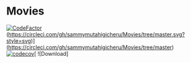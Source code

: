 # Movies
[![CodeFactor](https://www.codefactor.io/repository/github/sammymutahigicheru/Movies/badge)](https://www.codefactor.io/repository/github/sammymutahigicheru/Movie)
(https://circleci.com/gh/sammymutahigicheru/Movies/tree/master.svg?style=svg)](https://circleci.com/gh/sammymutahigicheru/Movies/tree/master) [![codecov](https://codecov.io/gh/ellykits/neat-form/branch/master/graph/badge.svg)](https://codecov.io/gh/sammymutahigicheru/Movies)[ ![Download]
